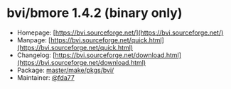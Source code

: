 # bvi/bmore 1.4.2 (binary only)
 - Homepage: [https://bvi.sourceforge.net/](https://bvi.sourceforge.net/)
 - Manpage: [https://bvi.sourceforge.net/quick.html](https://bvi.sourceforge.net/quick.html)
 - Changelog: [https://bvi.sourceforge.net/download.html](https://bvi.sourceforge.net/download.html)
 - Package: [master/make/pkgs/bvi/](https://github.com/Freetz-NG/freetz-ng/tree/master/make/pkgs/bvi/)
 - Maintainer: [@fda77](https://github.com/fda77)


